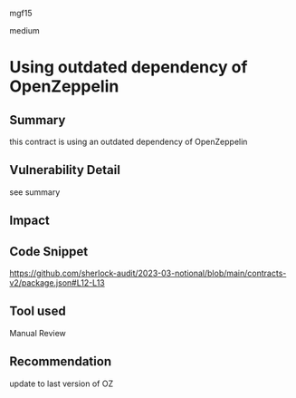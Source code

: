 mgf15

medium

# Using outdated dependency of OpenZeppelin

## Summary
this contract is using an outdated dependency of OpenZeppelin
## Vulnerability Detail
see summary 
## Impact

## Code Snippet
https://github.com/sherlock-audit/2023-03-notional/blob/main/contracts-v2/package.json#L12-L13
## Tool used

Manual Review

## Recommendation
update to last version of OZ